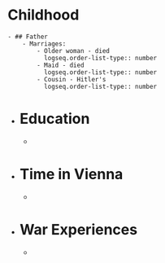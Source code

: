# Childhood
	- ## Father
		- Marriages:
			- Older woman - died
			  logseq.order-list-type:: number
			- Maid - died
			  logseq.order-list-type:: number
			- Cousin - Hitler's
			  logseq.order-list-type:: number
- # Education
	-
- # Time in Vienna
	-
- # War Experiences
	-